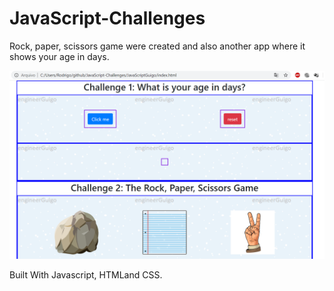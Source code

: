 # JavaScript-Challenges
Rock, paper, scissors game were created and also another app where it shows your age in days.

![jschallenges](https://github.com/engineerGuigo/JavaScript-Challenges/blob/master/jschallenges.png)

Built With
Javascript, HTMLand CSS.
